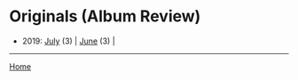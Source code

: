# Originals (Album Review)

  * 2019: 
      [July](./originals-album-review-2019-07.md) (3) | 
      [June](./originals-album-review-2019-06.md) (3) | 

----

[Home](../)
